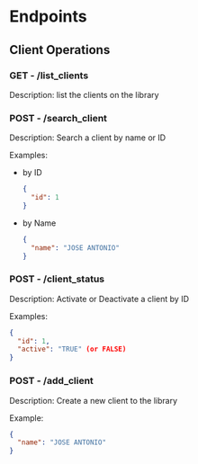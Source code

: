 # Endpoints

## Client Operations

### GET - /list_clients

Description: list the clients on the library

### POST - /search_client

Description: Search a client by name or ID

Examples:

- by ID
    ```json
    {
      "id": 1
    }
    ```

- by Name
    ```json
    {
      "name": "JOSE ANTONIO"
    }
    ```

### POST - /client_status

Description: Activate or Deactivate a client by ID

Examples:

```json
{
  "id": 1,
  "active": "TRUE" (or FALSE)
}
```


### POST - /add_client

Description: Create a new client to the library

Example:

```json
{
  "name": "JOSE ANTONIO"
}
```